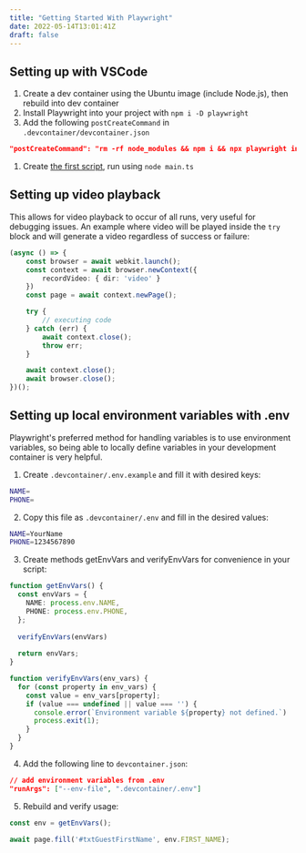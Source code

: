 ```yaml
---
title: "Getting Started With Playwright"
date: 2022-05-14T13:01:41Z
draft: false
---
```


## Setting up with VSCode

1. Create a dev container using the Ubuntu image (include Node.js), then rebuild into dev container
1. Install Playwright into your project with `npm i -D playwright`
1. Add the following `postCreateCommand` in `.devcontainer/devcontainer.json`

``` json
"postCreateCommand": "rm -rf node_modules && npm i && npx playwright install && npx playwright install-deps",
```

1. Create [the first script](https://playwright.dev/docs/library#first-script), run using `node main.ts`

## Setting up video playback

This allows for video playback to occur of all runs, very useful for debugging issues. An example where video will be played inside the `try` block and will generate a video regardless of success or failure:

``` typescript
(async () => {
    const browser = await webkit.launch();
    const context = await browser.newContext({
        recordVideo: { dir: 'video' }
    })
    const page = await context.newPage();

    try {
        // executing code
    } catch (err) {
        await context.close();
        throw err;
    }

    await context.close();
    await browser.close();
})();
```

## Setting up local environment variables with .env

Playwright's preferred method for handling variables is to use environment variables, so being able to locally define variables in your development container is very helpful.

1. Create `.devcontainer/.env.example` and fill it with desired keys:

``` bash
NAME=
PHONE=
```

2. Copy this file as `.devcontainer/.env` and fill in the desired values:

``` bash
NAME=YourName
PHONE=1234567890
```

3. Create methods getEnvVars and verifyEnvVars for convenience in your script:

``` typescript
function getEnvVars() {
  const envVars = {
    NAME: process.env.NAME,
    PHONE: process.env.PHONE,
  };
    
  verifyEnvVars(envVars)
    
  return envVars;
}

function verifyEnvVars(env_vars) {
  for (const property in env_vars) {
    const value = env_vars[property];
    if (value === undefined || value === '') {
      console.error(`Environment variable ${property} not defined.`)
      process.exit(1);
    }
  }
}
```

4. Add the following line to `devcontainer.json`:

``` json
// add environment variables from .env
"runArgs": ["--env-file", ".devcontainer/.env"]
```

5. Rebuild and verify usage:

``` typescript
const env = getEnvVars();

await page.fill('#txtGuestFirstName', env.FIRST_NAME);
```